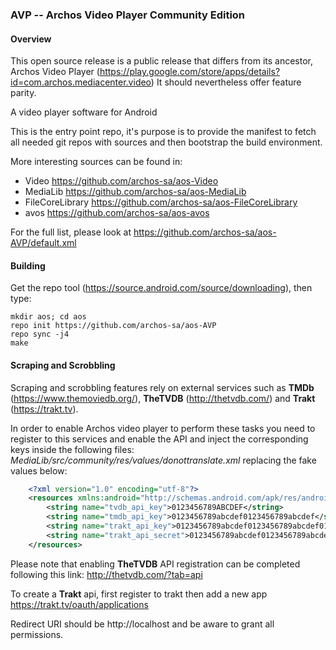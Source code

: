 ### AVP -- Archos Video Player Community Edition

#### Overview

This open source release is a public release that differs from its ancestor, Archos Video Player (https://play.google.com/store/apps/details?id=com.archos.mediacenter.video)
It should nevertheless offer feature parity.

A video player software for Android

This is the entry point repo, it's purpose is to provide the manifest to fetch all needed git repos with sources and then bootstrap the build environment.

More interesting sources can be found in:
- Video https://github.com/archos-sa/aos-Video
- MediaLib https://github.com/archos-sa/aos-MediaLib
- FileCoreLibrary  https://github.com/archos-sa/aos-FileCoreLibrary
- avos https://github.com/archos-sa/aos-avos

For the full list, please look at https://github.com/archos-sa/aos-AVP/default.xml

#### Building

Get the repo tool (https://source.android.com/source/downloading), then type:
```
mkdir aos; cd aos
repo init https://github.com/archos-sa/aos-AVP
repo sync -j4
make
```
#### Scraping and Scrobbling

Scraping and scrobbling features rely on external services such as **TMDb** (https://www.themoviedb.org/), **TheTVDB** (http://thetvdb.com/) and **Trakt** (https://trakt.tv).

In order to enable Archos video player to perform these tasks you need to register to this services and enable the API and inject the corresponding keys inside the following files: *MediaLib/src/community/res/values/donottranslate.xml*
replacing the fake values below:
```xml
    <?xml version="1.0" encoding="utf-8"?>
    <resources xmlns:android="http://schemas.android.com/apk/res/android">
        <string name="tvdb_api_key">0123456789ABCDEF</string>
        <string name="tmdb_api_key">0123456789abcdef0123456789abcdef</string>
        <string name="trakt_api_key">0123456789abcdef0123456789abcdef0123456789abcdef0123456789abcdef</string>
        <string name="trakt_api_secret">0123456789abcdef0123456789abcdef0123456789abcdef0123456789abcdef</string>
    </resources>
```

Please note that enabling **TheTVDB** API registration can be completed following this link: http://thetvdb.com/?tab=api


To create a **Trakt** api, first register to trakt then add a new app
https://trakt.tv/oauth/applications

Redirect URI should be
http://localhost
and be aware to grant all permissions.


